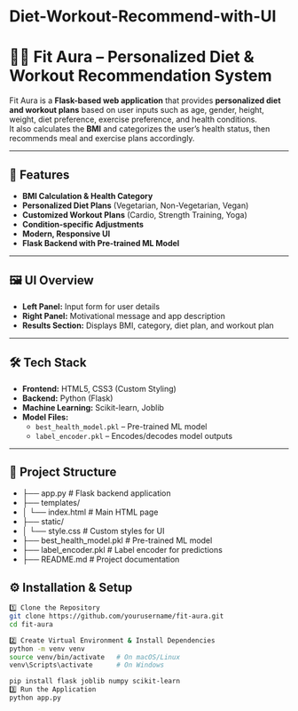 # Diet-Workout-Recommend-with-UI
# 🥗💪 Fit Aura – Personalized Diet & Workout Recommendation System

Fit Aura is a **Flask-based web application** that provides **personalized diet and workout plans** based on user inputs such as age, gender, height, weight, diet preference, exercise preference, and health conditions.  
It also calculates the **BMI** and categorizes the user’s health status, then recommends meal and exercise plans accordingly.

---

## 🚀 Features
- **BMI Calculation & Health Category**
- **Personalized Diet Plans** (Vegetarian, Non-Vegetarian, Vegan)
- **Customized Workout Plans** (Cardio, Strength Training, Yoga)
- **Condition-specific Adjustments**
- **Modern, Responsive UI**
- **Flask Backend with Pre-trained ML Model**

---

## 🖼 UI Overview
- **Left Panel:** Input form for user details  
- **Right Panel:** Motivational message and app description  
- **Results Section:** Displays BMI, category, diet plan, and workout plan  

---

## 🛠 Tech Stack
- **Frontend:** HTML5, CSS3 (Custom Styling)
- **Backend:** Python (Flask)
- **Machine Learning:** Scikit-learn, Joblib
- **Model Files:**  
  - `best_health_model.pkl` – Pre-trained ML model  
  - `label_encoder.pkl` – Encodes/decodes model outputs

---
## 📂 Project Structure
- ├── app.py # Flask backend application
- ├── templates/
- │ └── index.html # Main HTML page
- ├── static/
- │ └── style.css # Custom styles for UI
- ├── best_health_model.pkl # Pre-trained ML model
- ├── label_encoder.pkl # Label encoder for predictions
- ├── README.md # Project documentation

## ⚙️ Installation & Setup

```bash
1️⃣ Clone the Repository
git clone https://github.com/yourusername/fit-aura.git
cd fit-aura

2️⃣ Create Virtual Environment & Install Dependencies
python -m venv venv
source venv/bin/activate   # On macOS/Linux
venv\Scripts\activate      # On Windows

pip install flask joblib numpy scikit-learn
3️⃣ Run the Application
python app.py
